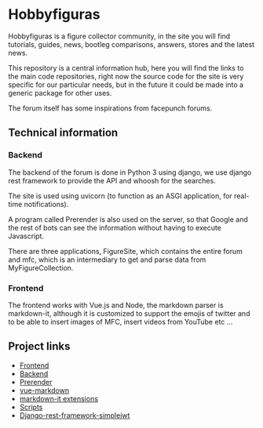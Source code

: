 # Hobbyfiguras
Hobbyfiguras is a figure collector community, in the site you will find tutorials, guides, news, bootleg comparisons, answers, stores and the latest news.

This repository is a central information hub, here you will find the links to the main code repositories, right now the source code for the site is very specific for our particular needs, but in the future it could be made into a generic package for other uses.

The forum itself has some inspirations from facepunch forums.

## Technical information

### Backend

The backend of the forum is done in Python 3 using django, we use django rest framework to provide the API and whoosh for the searches.

The site is used using uvicorn (to function as an ASGI application, for real-time notifications).

A program called Prerender is also used on the server, so that Google and the rest of bots can see the information without having to execute Javascript.

There are three applications, FigureSite, which contains the entire forum and mfc, which is an intermediary to get and parse data from MyFigureCollection.

### Frontend

The frontend works with Vue.js and Node, the markdown parser is markdown-it, although it is customized to support the emojis of twitter and to be able to insert images of MFC, insert videos from YouTube etc ...

## Project links

- [Frontend](https://github.com/Hobbyfiguras/frontend)
- [Backend](https://github.com/Hobbyfiguras/backend)
- [Prerender](https://github.com/Hobbyfiguras/prerender-hobbyfiguras)
- [vue-markdown](https://github.com/Hobbyfiguras/vue-markdown)
- [markdown-it extensions](https://github.com/Hobbyfiguras/markdown-it-figuresite)
- [Scripts](https://github.com/Hobbyfiguras/scripts)
- [Django-rest-framework-simplejwt](https://github.com/Hobbyfiguras/django-rest-framework-simplejwt)
